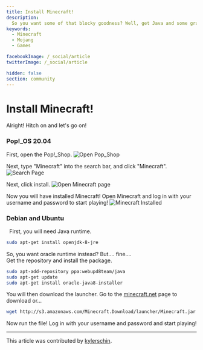 ```yaml
---
title: Install Minecraft!
description:
  So you want some of that blocky goodness? Well, get Java and some graphics cards and let's go!
keywords:
  - Minecraft
  - Mojang
  - Games

facebookImage: /_social/article
twitterImage: /_social/article

hidden: false
section: community
---
```


# Install Minecraft!

Alright! Hitch on and let's go on!

### Pop!_OS 20.04

First, open the Pop!_Shop.
![Open Pop_Shop](/images/minecraft/popshop.png)

Next, type "Minecraft" into the search bar, and click "Minecraft".
![Search Page](/images/minecraft/searchforminecraft.png)


Next, click install.
![Open Minecraft page](/images/minecraft/minecraftapppage.png)


Now you will have installed Minecraft! Open Minecraft and log in with your username and password to start playing!
![Minecraft Installed](/images/minecraft/minecraftinstalled.png)


### Debian and Ubuntu
  
First, you will need Java runtime.  

```bash
sudo apt-get install openjdk-8-jre
```

So, you want oracle runtime instead? But.... fine....  
Get the repository and install the package.  

```bash
sudo apt-add-repository ppa:webupd8team/java
sudo apt-get update
sudo apt-get install oracle-java8-installer
```

You will then download the launcher. Go to the [minecraft.net](https://minecraft.net/en-us/download/) page to download or...

```bash
wget http://s3.amazonaws.com/Minecraft.Download/launcher/Minecraft.jar
```

Now run the file! Log in with your username and password and start playing!

---

This article was contributed by [kylerschin](https://github.com/kylerschin).
